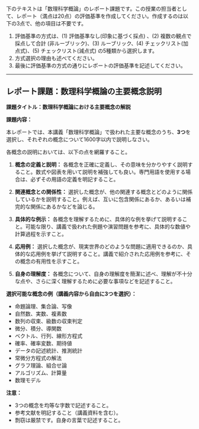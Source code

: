 下のテキストは「数理科学概論」のレポート課題です。この授業の担当者として、レポート（満点は20点）の評価基準を作成してください。作成するのは以下の3点で、他の項目は不要です。

1. 評価基準の方式は、(1) 評価基準なし(印象に基づく採点) 、(2) 複数の観点で採点して合計  (非ルーブリック)、(3) ルーブリック、(4) チェックリスト(加点式)、(5) チェックリスト(減点式) の5種類から選択します。
2. 方式選択の理由も述べてください。
3. 最後に評価基準の方式の通りにレポートの評価基準を記述してください。

---------------------------------------
## レポート課題：数理科学概論の主要概念説明

**課題タイトル：数理科学概論における主要概念の解説**

**課題内容：**

本レポートでは、本講義「数理科学概論」で扱われた主要な概念のうち、**3つ**を選択し、それぞれの概念について1600字以内で説明しなさい。

各概念の説明においては、以下の点を網羅すること。

1. **概念の定義と説明：** 各概念を正確に定義し、その意味を分かりやすく説明すること。数式や図表を用いて説明を補強しても良い。専門用語を使用する場合は、必ずその用語の定義を明記すること。

2. **関連概念との関係性：** 選択した概念が、他の関連する概念とどのように関係しているかを説明すること。例えば、互いに包含関係にあるか、あるいは補完的な関係にあるかなどを論じる。

3. **具体的な例示：** 各概念を理解するために、具体的な例を挙げて説明すること。可能な限り、講義で扱われた例題や演習問題を参考に、具体的な数値や計算過程を示すこと。

4. **応用例：** 選択した概念が、現実世界のどのような問題に適用できるのか、具体的な応用例を挙げて説明すること。講義で紹介された応用例を参考に、その概念の有用性を示すこと。

5. **自身の理解度：** 各概念について、自身の理解度を簡潔に述べ、理解が不十分な点や、さらに深く理解するために必要な事項などを記述すること。


**選択可能な概念の例（講義内容から自由に3つを選択）：**

* 命題論理、集合論、写像
* 自然数、実数、複素数
* 数列の収束、級数の収束判定
* 微分、積分、導関数
* ベクトル、行列、線形方程式
* 確率、確率変数、期待値
* データの記述統計、推測統計
* 常微分方程式の解法
* グラフ理論、組合せ論
* アルゴリズム、計算量
* 数理モデル


**注意：**

* 3つの概念を均等な字数で記述すること。
* 参考文献を明記すること（講義資料を含む）。
* 剽窃は厳禁です。自身の言葉で記述すること。


